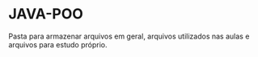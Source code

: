 # JAVA-POO
Pasta para armazenar arquivos em geral, arquivos utilizados nas aulas e arquivos para estudo próprio.
